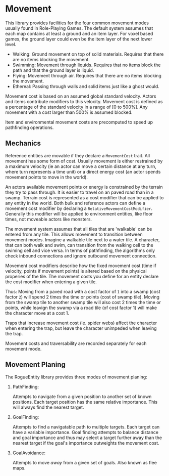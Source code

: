 Movement
========

This library provides facilities for the four common movement modes usually
found in Role-Playing Games. The default system assumes that each map contains
at least a ground and an item layer. For voxel based games, the ground layer 
could even be the item layer of the next lower level.

* Walking: Ground movement on top of solid materials. Requires that there are no items blocking the movement.
* Swimming: Movement through liquids. Requires that no items block the path and that the ground layer is liquid.
* Flying: Movement through air. Requires that there are no items blocking the movement.
* Ethereal: Passing through walls and solid items just like a ghost would.

Movement cost is based on an assumed global standard velocity. Actors and items contribute
modifiers to this velocity. Movement cost is defined as a percentage of the standard velocity
in a range of [0 to 500%]. Any movement with a cost larger than 500% is assumed blocked.

Item and environmental movement costs are precomputed to speed up pathfinding operations.


Mechanics
---------

Reference entities are movable if they declare a ``MovementCost`` trait. All movement has some
form of cost. Usually movement is either restrained by a maximum velocity (ie an actor
can move a certain distance at any turn, where turn represents a time unit) or a direct
energy cost (an actor spends movement points to move in the world).

An actors available movement points or energy is constrained by the terrain they
try to pass through. It is easier to travel on an paved road than in a swamp. Terrain
cost is represented as a cost modifier that can be applied to any entity in the world.
Both bulk and reference actors can define a movement cost modifier by declaring a 
``RelativeMovementCostModifier``. Generally this modifier will be applied to environment 
entities, like floor times, not moveable actors like monsters.

The movement system assumes that all tiles that are 'walkable' can be entered from
any tile. This allows movement to transition between movement modes. Imagine a walkable
tile next to a water tile. A character, that can both walk and swim, can transition from
the walking cell to the swiming cell and vice versa. In terms of pathfinding, the
algorithms only check inbound connections and ignore outbound movement connection.

Movement cost modifiers describe how the fixed movement cost (time if velocity, points
if movement points) is altered based on the physical properies of the tile. The movement
costs you define for an entity declare the cost modifier when entering a given tile. 

Thus: Moving from a paved road with a cost factor of ``1`` into a swamp (cost factor ``2``)
will spend 2 times the time or points (cost of swamp tile). Moving from the swamp tile to 
another swamp tile will also cost 2 times the time or points, while leavign the swamp via a 
road tile (of cost factor 1) will make the character move at a cost 1.

Traps that increase movement cost (ie. spider webs) affect the character when entering
the trap, but leave the character unimpeded when leaving the trap.

Movement costs and traversability are recorded separately for each movement mode.


Movement Planing
----------------

The RogueEntity library provides three modes of movement planing:

1. PathFinding:

   Attempts to navigate from a given position to another set of known positions.
   Each target position has the same relative importance. This will always find
   the nearest target.

2. GoalFinding: 

   Attempts to find a navigatable path to multiple targets. Each target can have
   a variable importance. Goal finding attempts to balance distance and goal
   importance and thus may select a target further away than the nearest target
   if the goal's importance outweights the movement cost.

3. GoalAvoidance:

   Attempts to move *away* from a given set of goals. Also known as flee maps. 
